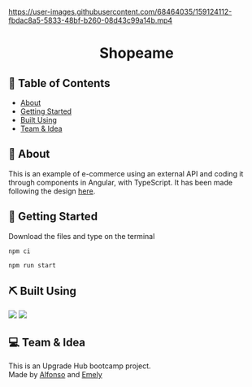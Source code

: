 

https://user-images.githubusercontent.com/68464035/159124112-fbdac8a5-5833-48bf-b260-08d43c99a14b.mp4



<h1 align="center">Shopeame</h1>
 
## 📝 Table of Contents
- [About](#about)
- [Getting Started](#getting_started)
- [Built Using](#built_using)
- [Team & Idea](#team)

## 🧐 About <a name = "about"></a>
This is an example of e-commerce using an external API and coding it through components in Angular, with TypeScript. 
It has been made following the design [here](https://www.figma.com/file/6ZheZRH5UiHMC6tw9F4kQl/Shopéame).

## 🏁 Getting Started <a name = "getting_started"></a>
Download the files and type on the terminal 
```
npm ci  
```
```
npm run start
```

## ⛏️ Built Using <a name = "built_using"></a>
[<img src="https://img.shields.io/badge/Angular-DD0031?style=for-the-badge&logo=angular&logoColor=white" />](https://angular.io/)
[<img src="https://img.shields.io/badge/Sass-CC6699?style=for-the-badge&logo=sass&logoColor=white" />](https://sass-lang.com/)

## 💻 Team & Idea <a name = "team"></a> 
This is an Upgrade Hub bootcamp project. <br>
Made by [Alfonso](https://github.com/Alfonsodela) and [Emely](https://github.com/emelyalonzo)
